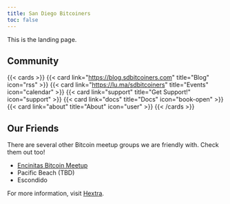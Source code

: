 ```yaml
---
title: San Diego Bitcoiners
toc: false
---
```


This is the landing page.

## Community

{{< cards >}}
  {{< card link="https://blog.sdbitcoiners.com" title="Blog" icon="rss" >}}
  {{< card link="https://lu.ma/sdbitcoiners" title="Events" icon="calendar" >}}
  {{< card link="support" title="Get Support!" icon="support" >}}
  {{< card link="docs" title="Docs" icon="book-open" >}}
  {{< card link="about" title="About" icon="user" >}}
{{< /cards >}}

## Our Friends

There are several other Bitcoin meetup groups we are friendly with. Check them out too!
* [Encinitas Bitcoin Meetup]([https://lu.ma/6xgvf8bd](https://lu.ma/calendar/cal-3zDGZ6vPHuIqgAO))
* Pacific Beach (TBD)
* Escondido

For more information, visit [Hextra](https://imfing.github.io/hextra).
